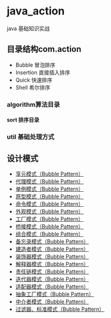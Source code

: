 # java_action
java 基础知识实战
## 目录结构com.action
- Bubble 冒泡排序
- Insertion 直接插入排序
- Quick 快速排序
- Shell 希尔排序
### algorithm算法目录
#### sort 排序目录
### util 基础处理方式

## 设计模式
- [享元模式（Bubble Pattern）](./doc/designPattern/享元模式.md)
- [代理模式（Bubble Pattern）](./doc/designPattern/代理模式.md)
- [单例模式（Bubble Pattern）](./doc/designPattern/单例模式.md)
- [原型模式（Bubble Pattern）](./doc/designPattern/原型模式.md)
- [命令模式（Bubble Pattern）](./doc/designPattern/命令模式.md)
- [外观模式（Bubble Pattern）](./doc/designPattern/外观模式.md)
- [工厂模式（Bubble Pattern）](./doc/designPattern/工厂模式.md)
- [桥接模式（Bubble Pattern）](./doc/designPattern/桥接模式.md)
- [组合模式（Bubble Pattern）](./doc/designPattern/组合模式.md)
- [备忘录模式（Bubble Pattern）](./doc/designPattern/备忘录模式.md)
- [建造者模式（Bubble Pattern）](./doc/designPattern/建造者模式.md)
- [装饰器模式（Bubble Pattern）](./doc/designPattern/装饰器模式.md)
- [解释器模式（Bubble Pattern）](./doc/designPattern/解释器模式.md)
- [责任链模式（Bubble Pattern）](./doc/designPattern/责任链模式.md)
- [迭代器模式（Bubble Pattern）](./doc/designPattern/迭代器模式.md)
- [适配器模式（Bubble Pattern）](./doc/designPattern/适配器模式.md)
- [抽象工厂模式（Bubble Pattern）](./doc/designPattern/抽象工厂模式.md)
- [中介者模式（Bubble Pattern）](./doc/designPattern/中介者模式.md)
- [过滤器、标准模式（Bubble Pattern）](./doc/designPattern/过滤器、标准模式.md)
